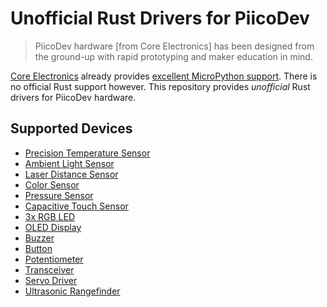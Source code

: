 # Unofficial Rust Drivers for PiicoDev

> PiicoDev hardware [from Core Electronics] has been designed from the
> ground-up with rapid prototyping and maker education in mind.

[Core Electronics](https://core-electronics.com.au) already provides [excellent
MicroPython support](https://github.com/CoreElectronics).  There is no official
Rust support however.  This repository provides _unofficial_ Rust drivers for
PiicoDev hardware.

## Supported Devices

- [Precision Temperature Sensor](./p1/)
- [Ambient Light Sensor](./p3/)
- [Laser Distance Sensor](./p7/)
- [Color Sensor](./p10/)
- [Pressure Sensor](./p11/)
- [Capacitive Touch Sensor](./p12/)
- [3x RGB LED](./p13/)
- [OLED Display](./p14/)
- [Buzzer](./p18/)
- [Button](./p21/)
- [Potentiometer](./p22/)
- [Transceiver](./p27/)
- [Servo Driver](./p29/)
- [Ultrasonic Rangefinder](./p30/)
